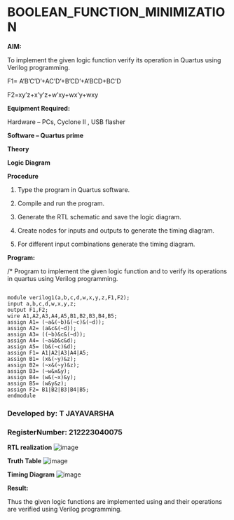 # BOOLEAN_FUNCTION_MINIMIZATION

**AIM:**

To implement the given logic function verify its operation in Quartus using Verilog programming.

F1= A’B’C’D’+AC’D’+B’CD’+A’BCD+BC’D 

F2=xy’z+x’y’z+w’xy+wx’y+wxy

**Equipment Required:**

Hardware – PCs, Cyclone II , USB flasher

**Software – Quartus prime**

**Theory**

**Logic Diagram**

**Procedure**

1.	Type the program in Quartus software.

2.	Compile and run the program.

3.	Generate the RTL schematic and save the logic diagram.

4.	Create nodes for inputs and outputs to generate the timing diagram.

5.	For different input combinations generate the timing diagram.


**Program:**

/* Program to implement the given logic function and to verify its operations in quartus using Verilog programming. 
```

module verilog1(a,b,c,d,w,x,y,z,F1,F2);
input a,b,c,d,w,x,y,z;
output F1,F2;
wire A1,A2,A3,A4,A5,B1,B2,B3,B4,B5;
assign A1= (~a&(~b)&(~c)&(~d));
assign A2= (a&c&(~d));
assign A3= ((~b)&c&(~d));
assign A4= (~a&b&c&d);
assign A5= (b&(~c)&d);
assign F1= A1|A2|A3|A4|A5;
assign B1= (x&(~y)&z);
assign B2= (~x&(~y)&z);
assign B3= (~w&x&y);
assign B4= (w&(~x)&y);
assign B5= (w&y&z);
assign F2= B1|B2|B3|B4|B5;
endmodule
```
### Developed by: T JAYAVARSHA
### RegisterNumber: 212223040075


**RTL realization**
![image](https://github.com/jayavarsha23219/BOOLEAN_FUNCTION_MINIMIZATION/assets/150780319/4f0db038-f523-433b-9da7-f014fda8bcf9)

**Truth Table**
![image](https://github.com/jayavarsha23219/BOOLEAN_FUNCTION_MINIMIZATION/assets/150780319/dbf7fc8d-4b9c-4813-bbd6-3a063dab816b)

**Timing Diagram**
![image](https://github.com/jayavarsha23219/BOOLEAN_FUNCTION_MINIMIZATION/assets/150780319/e6d9c22e-d61a-478a-bc45-64f0ecffdaa4)

**Result:**

Thus the given logic functions are implemented using and their operations are verified using Verilog programming.


